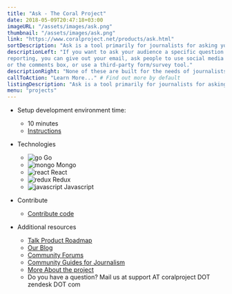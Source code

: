 ```yaml
---
title: "Ask - The Coral Project"
date: 2018-05-09T20:47:18+03:00
imageURL: "/assets/images/ask.png"
thumbnail: "/assets/images/ask.png"
link: "https://www.coralproject.net/products/ask.html"
sortDescription: "Ask is a tool primarily for journalists for asking your audience specific questions."
descriptionLeft: "If you want to ask your audience a specific question to improve your
reporting, you can give out your email, ask people to use social media
or the comments box, or use a third-party form/survey tool."
descriptionRight: "None of these are built for the needs of journalists. Our Ask tool is."
callToAction: "Learn More..." # Find out more by default
listingDescription: "Ask is a tool primarily for journalists for asking your audience specific questions."# The description of the project for the project listing, if no description is provided the content of the sortDescription will be used
menu: "projects"
---
```


- Setup development environment time:

  - 10 minutes
  - [Instructions](https://github.com/coralproject/ask-install)

* Technologies

  - ![go](/assets/images/go-logo.png) Go
  - ![mongo](/assets/images/mongo-logo.png) Mongo
  - ![react](/assets/images/react.png) React
  - ![redux](/assets/images/redux.png) Redux
  - ![javascript](/assets/images/js.jpg) Javascript

* Contribute

  - [Contribute code](https://www.coralproject.net/contribute.html)

* Additional resources

  - [Talk Product Roadmap](https://www.pivotaltracker.com/n/projects/1863625)
  - [Our Blog](https://blog.coralproject.net/)
  - [Community Forums](https://community.coralproject.net/)
  - [Community Guides for Journalism](https://guides.coralproject.net/)
  - [More About the project](https://coralproject.net/)
  - Do you have a question? Mail us at support AT coralproject DOT zendesk DOT com
